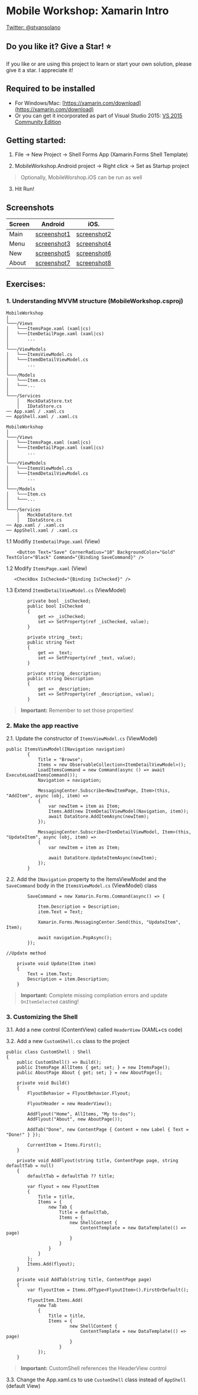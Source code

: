 
#  Mobile Workshop: Xamarin Intro

[Twitter: @stvansolano](https://twitter.com/stvansolano)

## Do you like it? Give a Star! :star:

If you like or are using this project to learn or start your own solution, please give it a star. I appreciate it!

## Required to be installed

- For Windows/Mac: [https://xamarin.com/download](https://xamarin.com/download)
- Or you can get it incorporated as part of Visual Studio 2015:  [VS 2015 Community Edition](https://www.visualstudio.com/en-us/downloads/download-visual-studio-vs.aspx)

## Getting started:

1. File -> New Project -> Shell Forms App (Xamarin.Forms Shell Template)

2. MobileWorkshop.Android project -> Right click -> Set as Startup project

> Optionally, MobileWorshop.iOS can be run as well

3. Hit Run!

## Screenshots

| Screen |    Android  |      iOS.    |
|--------|-------------|--------------|
| Main   | [screenshot1](https://github.com/stvansolano/MobileWorkshop/blob/main/screenshots/android_main.png) | [screenshot2](https://github.com/stvansolano/MobileWorkshop/blob/main/screenshots/ios_main.png)  |
| Menu   | [screenshot3](https://github.com/stvansolano/MobileWorkshop/blob/main/screenshots/android_menu.png) | [screenshot4](https://github.com/stvansolano/MobileWorkshop/blob/main/screenshots/ios_menu.png)  |
| New    | [screenshot5](https://github.com/stvansolano/MobileWorkshop/blob/main/screenshots/android_new.png) | [screenshot6](https://github.com/stvansolano/MobileWorkshop/blob/main/screenshots/ios_new.png)  |
| About  | [screenshot7](https://github.com/stvansolano/MobileWorkshop/blob/main/screenshots/android_about.png) | [screenshot8](https://github.com/stvansolano/MobileWorkshop/blob/main/screenshots/ios_about.png)  |

## Exercises:

### 1. Understanding MVVM structure (MobileWorkshop.csproj)

```
MobileWorkshop
│
└───/Views
│   └───ItemsPage.xaml (xaml|cs)
│   └───ItemDetailPage.xaml (xaml|cs)
│       ...
│
└───/ViewModels
│   └───ItemsViewModel.cs
│   └───ItemdDetailViewModel.cs
│       ...
│
└───/Models
│   └───Item.cs
│   └───...
│
└───/Services
    │   MockDataStore.txt
    │   IDataStore.cs    
── App.xaml / .xaml.cs
── AppShell.xaml / .xaml.cs
```

```
MobileWorkshop
│
└───/Views
│   └───ItemsPage.xaml (xaml|cs)
│   └───ItemDetailPage.xaml (xaml|cs)
│       ...
│
└───/ViewModels
│   └───ItemsViewModel.cs
│   └───ItemdDetailViewModel.cs
│       ...
│
└───/Models
│   └───Item.cs
│   └───...
│
└───/Services
    │   MockDataStore.txt
    │   IDataStore.cs    
── App.xaml / .xaml.cs
── AppShell.xaml / .xaml.cs
```

1.1 Modifiy `ItemDetailPage.xaml` (View)

        <Button Text="Save" CornerRadius="10" BackgroundColor="Gold" TextColor="Black" Command="{Binding SaveCommand}" />

1.2 Modify `ItemsPage.xaml` (View)

       <CheckBox IsChecked="{Binding IsChecked}" />

1.3 Extend `ItemdDetailViewModel.cs` (ViewModel)


```
		private bool _isChecked;
		public bool IsChecked
		{
			get => _isChecked;
			set => SetProperty(ref _isChecked, value);
		}

		private string _text;
		public string Text
		{
			get => _text;
			set => SetProperty(ref _text, value);
		}

		private string _description;
		public string Description
		{
			get => _description;
			set => SetProperty(ref _description, value);
		}
```

> **Important:** Remember to set those properties!

### 2. Make the app reactive

2.1. Update the constructor of `ItemsViewModel.cs` (ViewModel)

```
public ItemsViewModel(INavigation navigation)
		{
			Title = "Browse";
			Items = new ObservableCollection<ItemDetailViewModel>();
			LoadItemsCommand = new Command(async () => await ExecuteLoadItemsCommand());
			Navigation = navigation;

			MessagingCenter.Subscribe<NewItemPage, Item>(this, "AddItem", async (obj, item) =>
			{
				var newItem = item as Item;
				Items.Add(new ItemDetailViewModel(Navigation, item));
				await DataStore.AddItemAsync(newItem);
			});

			MessagingCenter.Subscribe<ItemDetailViewModel, Item>(this, "UpdateItem", async (obj, item) =>
			{
				var newItem = item as Item;

				await DataStore.UpdateItemAsync(newItem);
			});
		}
```
2.2. Add the `INavigation` property to the ItemsViewModel and the `SaveCommand` body in the `ItemsViewModel.cs` (ViewModel) class

			SaveCommand = new Xamarin.Forms.Command(async() => {

				Item.Description = Description;
				item.Text = Text;

				Xamarin.Forms.MessagingCenter.Send(this, "UpdateItem", Item);

				await navigation.PopAsync();
			});

	//Update method

		private void Update(Item item)
		{
			Text = item.Text;
			Description = item.Description;
		}


> **Important:** Complete missing compliation errors and update `OnItemSelected` casting!


### 3. Customizing the Shell

3.1. Add a new control (ContentView) called `HeaderView` (XAML+cs code)

3.2. Add a new `CustomShell.cs` class to the project

	public class CustomShell : Shell
	{
		public CustomShell() => Build();
		public ItemsPage AllItems { get; set; } = new ItemsPage();
		public AboutPage About { get; set; } = new AboutPage();

		private void Build()
		{
			FlyoutBehavior = FlyoutBehavior.Flyout;

			FlyoutHeader = new HeaderView();

			AddFlyout("Home", AllItems, "My to-dos");
			AddFlyout("About", new AboutPage());

			AddTab("Done", new ContentPage { Content = new Label { Text = "Done!" } });

			CurrentItem = Items.First();
		}

		private void AddFlyout(string title, ContentPage page, string defaultTab = null)
		{
			defaultTab = defaultTab ?? title;

			var flyout = new FlyoutItem
			{
				Title = title,
				Items = {
					new Tab {
						Title = defaultTab,
						Items = {
							new ShellContent {
								ContentTemplate = new DataTemplate(() => page)
							}
						}
					}
				}
			};
			Items.Add(flyout);
		}

		private void AddTab(string title, ContentPage page)
		{
			var flyoutItem = Items.OfType<FlyoutItem>().FirstOrDefault();
			
			flyoutItem.Items.Add(
				new Tab
				{
					Title = title,
					Items = {
							new ShellContent {
								ContentTemplate = new DataTemplate(() => page)
							}
						}
				});
		}
> **Important:** CustomShell references the HeaderView control


3.3. Change the App.xaml.cs to use `CustomShell` class instead of `AppShell` (default View)

